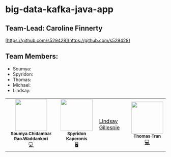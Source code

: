 # big-data-kafka-java-app

## Team-Lead: Caroline Finnerty
[https://github.com/s529428](https://github.com/s529428)
## Team Members:

- Soumya: 
- Spyridon: 
- Thomas:
- Michael:
- Lindsay:

<table>
  <tr>
   <td align="center"><a href="https://github.com/soumyarao28"><img src="https://avatars.githubusercontent.com/soumyarao28" width="100px;" alt=""/><br /><sub><b>Soumya Chidambar Rao Waddankeri</b></sub></a><br /><a href="https://github.com/soumyarao28" title="Code">💻</a></td>
   <td align="center"><a href="https://github.com/SpyridonKaperonis/"><img src="https://avatars.githubusercontent.com/spyridonkaperonis" width="100px;" alt=""/><br /><sub><b>Spyridon Kaperonis</b></sub></a><br /><a href="https://github.com/spyridonkaperonis" title="Code">🖥️</a></td>
    <td><a href="https://github.com/LinGill21">Lindsay Gillespie</a>
   <td align="center"><a href="https://github.com/thomastran7"><img src="https://avatars.githubusercontent.com/thomastran7" width="100px;" alt=""/><br /><sub><b>Thomas Tran</b></sub></a><br /><a href="https://github.com/thomastran7" title="Code">💻</a></td>
  </tr>
</table>

